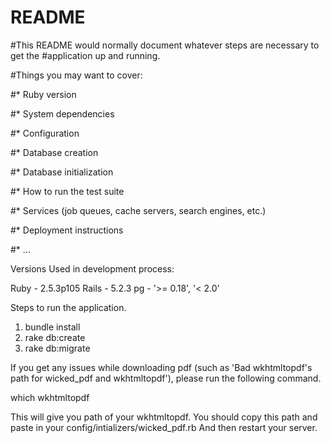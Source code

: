 # README

#This README would normally document whatever steps are necessary to get the
#application up and running.

#Things you may want to cover:

#* Ruby version

#* System dependencies

#* Configuration

#* Database creation

#* Database initialization

#* How to run the test suite

#* Services (job queues, cache servers, search engines, etc.)

#* Deployment instructions

#* ...

Versions Used in development process:

Ruby - 2.5.3p105
Rails - 5.2.3
pg - '>= 0.18', '< 2.0'

Steps to run the application.

1) bundle install
2) rake db:create
3) rake db:migrate

If you get any issues while downloading pdf (such as 'Bad wkhtmltopdf's path for wicked_pdf and wkhtmltopdf'), please run the following command.

which wkhtmltopdf

This will give you path of your wkhtmltopdf. You should copy this path and paste in your config/intializers/wicked_pdf.rb And then restart your server.


